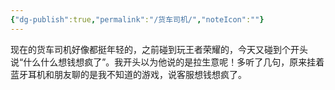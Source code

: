 ```yaml
---
{"dg-publish":true,"permalink":"/货车司机/","noteIcon":""}
---
```



现在的货车司机好像都挺年轻的，之前碰到玩王者荣耀的，今天又碰到个开头说“什么什么想钱想疯了”。我开头以为他说的是拉生意呢！多听了几句，原来挂着蓝牙耳机和朋友聊的是我不知道的游戏，说客服想钱想疯了。